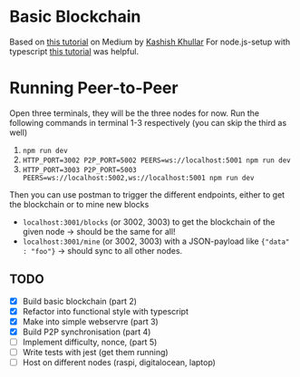 # Basic Blockchain

Based on [this tutorial](https://medium.com/coinmonks/implementing-blockchain-and-cryptocurrency-with-pow-consensus-algorithm-part-1-545fb32be0c2) on Medium by [Kashish Khullar](https://medium.com/@kashishkhullar)
For node.js-setup with typescript [this tutorial](https://khalilstemmler.com/blogs/typescript/node-starter-project/) was helpful.


# Running Peer-to-Peer
Open three terminals, they will be the three nodes for now. Run the following commands in terminal 1-3 respectively (you can skip the third as well)

1. `npm run dev`
2. `HTTP_PORT=3002 P2P_PORT=5002 PEERS=ws://localhost:5001 npm run dev`
3. `HTTP_PORT=3003 P2P_PORT=5003 PEERS=ws://localhost:5002,ws://localhost:5001 npm run dev`

Then you can use postman to trigger the different endpoints, either to get the blockchain or to mine new blocks
- `localhost:3001/blocks` (or 3002, 3003) to get the blockchain of the given node -> should be the same for all!
- `localhost:3001/mine` (or 3002, 3003) with a JSON-payload like `{"data" : "foo"}` -> should sync to all other nodes.
  

## TODO
- [x] Build basic blockchain (part 2) 
- [x] Refactor into functional style with typescript
- [x] Make into simple webservre (part 3)
- [x] Build P2P synchronisation (part 4)
- [ ] Implement difficulty, nonce, (part 5)
- [ ] Write tests with jest (get them running)
- [ ] Host on different nodes (raspi, digitalocean, laptop)
